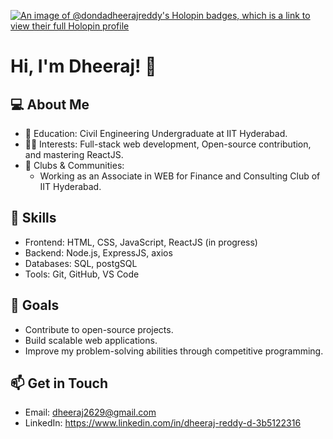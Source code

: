 [![An image of @dondadheerajreddy's Holopin badges, which is a link to view their full Holopin profile](https://holopin.me/dondadheerajreddy)](https://holopin.io/@dondadheerajreddy)

# Hi, I'm Dheeraj! 👋

## 💻 About Me
* 🏫 Education: Civil Engineering Undergraduate at IIT Hyderabad.
* 👨‍💻 Interests: Full-stack web development, Open-source contribution, and mastering ReactJS.
* 👥 Clubs & Communities:
  * Working as an Associate in WEB for Finance and Consulting Club of IIT Hyderabad.

## 🚀 Skills
* Frontend: HTML, CSS, JavaScript, ReactJS (in progress)
* Backend: Node.js, ExpressJS, axios
* Databases: SQL, postgSQL
* Tools: Git, GitHub, VS Code

## 🎯 Goals
* Contribute to open-source projects.
* Build scalable web applications.
* Improve my problem-solving abilities through competitive programming.

## 📫 Get in Touch
* Email: dheeraj2629@gmail.com
* LinkedIn: https://www.linkedin.com/in/dheeraj-reddy-d-3b5122316


